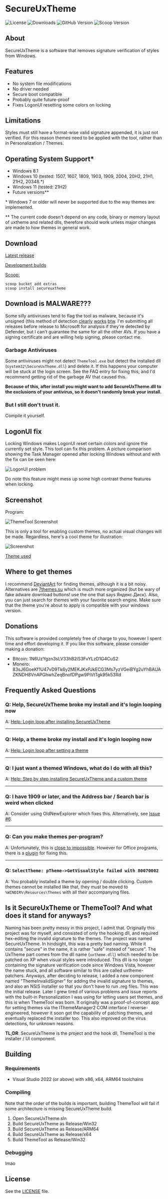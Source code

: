 # SecureUxTheme

![License](https://img.shields.io/github/license/namazso/SecureUxTheme) ![Downloads](https://img.shields.io/github/downloads/namazso/SecureUxTheme/total) ![GitHub Version](https://img.shields.io/github/v/release/namazso/SecureUxTheme) ![Scoop Version](https://img.shields.io/scoop/v/secureuxtheme?bucket=extras)

## About

SecureUxTheme is a software that removes signature verification of styles from Windows.

## Features

* No system file modifications
* No driver needed
* Secure boot compatible
* Probably quite future-proof
* Fixes LogonUI resetting some colors on locking

## Limitations

Styles must still have a format-wise valid signature appended, it is just not verified. For this reason themes need to be applied with the tool, rather than in Personalization / Themes.

## Operating System Support\*

* Windows 8.1
* Windows 10 (tested: 1507, 1607, 1809, 1903, 1909, 2004, 20H2, 21H1, 21H2, 20348.*)
* Windows 11 (tested: 21H2)
* Future versions\*\*

\* Windows 7 or older will never be supported due to the way themes are implemented.

\*\* The current code doesn't depend on any code, binary or memory layout of uxtheme and related dlls, therefore should work unless major changes are made to how themes in general work.

## Download

[Latest release](https://github.com/namazso/SecureUxTheme/releases/latest/download/ThemeTool.exe)

[Development builds](https://github.com/namazso/SecureUxTheme/actions)

[Scoop:](https://scoop.sh/)
```shell
scoop bucket add extras
scoop install secureuxtheme
```

## Download is MALWARE???

Some silly antiviruses tend to flag the tool as malware, because it's unsigned (this method of detection [clearly](https://www.securityweek.com/use-fake-code-signing-certificates-malware-surges) [works](https://www.zdnet.com/article/hackers-are-selling-legitimate-code-signing-certificates-to-evade-malware-detection/) [btw](https://web.archive.org/web/20200720160419/http://signedmalware.org/). I'm submitting all releases before release to Microsoft for analysis if they're detected by Defender, but I can't guarantee the same for all the other AVs. If you have a signing certificate and are willing help signing, please contact me.

### Garbage Antiviruses

Some antiviruses might not detect `ThemeTool.exe` but detect the installed dll (`system32\SecureUxTheme.dll`) and delete it. If this happens your computer will be stuck at the login screen. See the FAQ entry for fixing this, and I'd recommend getting rid of the garbage AV that caused this.

**Because of this, after install you might want to add SecureUxTheme.dll to the exclusions of your antivirus, so it doesn't randomly break your install.**

### But I still don't trust it.

Compile it yourself.

## LogonUI fix

Locking Windows makes LogonUI reset certain colors and ignore the currently set style. This tool can fix this problem. A picture comparison showing the Task Manager opened after locking Windows without and with the fix can be seen here:

![LogonUI problem](resources/logonui_comparison.png)

Do note this feature might mess up some high contrast theme features when locking.

## Screenshot

Program:

![ThemeTool Screenshot](resources/screenshot_themetool.png)

This is only a tool for enabling custom themes, no actual visual changes will be made.
Regardless, here's a cool theme for illustration:

![Screenshot](resources/screenshot.png)

[Theme used](https://www.deviantart.com/niivu/art/10-Pro-Edition-802720222)

## Where to get themes

I recommend [DeviantArt](https://www.deviantart.com/tag/windows10themes) for finding themes, although it is a bit noisy. Alternatives are [7themes.su](https://7themes.su/) which is much more organized (but be wary of fake adware download buttons! use the one that says Яндекс.Диск). Also, you can just search for themes with your favorite search engine. Make sure that the theme you're about to apply is compatible with your windows version.

## Donations

This software is provided completely free of charge to you, however I spent time and effort developing it. If you like this software, please consider making a donation:

* Bitcoin: 1N6UzYgzn3sLV33hB2iS3FvYLzD1G4CuS2
* Monero: 83sJ6GoeKf1U47vD9Tk6y2MEKJKxPJkECG3Ms7yzVGeiBYg2uYhBAUAZKNDH8VnAPGhwhZeqBnofDPgw9PiVtTgk95k53Rd

## Frequently Asked Questions

### **Q: Help, SecureUxTheme broke my install and it's login looping now**

A: [Help: Login loop after installing SecureUxTheme](https://github.com/namazso/SecureUxTheme/wiki/Help:-Login-loop-after-installing-SecureUxTheme)

---

### **Q: Help, a theme broke my install and it's login looping now**

A: [Help: Login loop after setting a theme](https://github.com/namazso/SecureUxTheme/wiki/Help:-Login-loop-after-setting-a-theme)

---

### **Q: I just want a themed Windows, what do I do with all this?**

A: [Help: Step by step installing SecureUxTheme and a custom theme](https://github.com/namazso/SecureUxTheme/wiki/Help:-Step-by-step-installing-SecureUxTheme-and-a-custom-theme)

---

### **Q: I have 1909 or later, and the Address bar / Search bar is weird when clicked**

A: Consider using OldNewExplorer which fixes this. Alternatively, see [Issue #6](https://github.com/namazso/SecureUxTheme/issues/6).

---

### **Q: Can you make themes per-program?**

A: Unfortunately, this is [close to impossible](https://github.com/namazso/SecureUxTheme/issues/9#issuecomment-611897882). However for Office programs, there is a [plugin](https://github.com/matafokka/ExcelDarkThemeFix) for fixing this.

---

### **Q:** `SelectTheme: pTheme->GetVisualStyle failed with 80070002`

A: You probably installed a theme by opening / double clicking. Custom themes cannot be installed like that, they must be moved to `%WINDIR%\Resources\Themes` with all their accompanying files.

## Is it SecureUxTheme or ThemeTool? And what does it stand for anyways?

Naming has been pretty messy in this project, I admit that. Originally this project was for myself, and consisted of only the hooking dll, and required hex-editing the invalid signature to the themes. The project was named SecureUxTheme. In hindsight, this was a pretty bad naming. While it contains "secure" in the name, it is rather "safe" instead of "secure". The UxTheme part comes from the dll name (`uxtheme.dll`) which needed to be patched on XP when visual styles were introduced. This dll is no longer containing the signature verification code since Windows Vista, however the name stuck, and all software similar to this are called uxtheme-patchers. Anyways, after deciding to release, I added a new component named "ThemeInvalidSigner" for adding the invalid signature to themes, and also an NSIS installer so that you don't have to run .reg files. This was the initial release. Later I grew tired of various problems and issue reports with the built-in Personalization I was using for letting users set themes, and this is when ThemeTool was born. It originally was a proof-of-concept app for setting themes via the IThemeManager2 COM interface I reverse-engineered, however it soon got the capability of patching themes, and eventually replaced the installer too. This also improved on the virus detections, for unknown reasons.

**TL;DR**: SecureUxTheme is the project and the hook dll, ThemeTool is the installer / UI component.

## Building

### Requirements

* Visual Studio 2022 (or above) with x86, x64, ARM64 toolchains

### Compiling

Note that the order of the builds is important, building ThemeTool will fail if some architecture is missing SecureUxTheme build.

1. Open SecureUxTheme.sln
2. Build SecureUxTheme as Release/Win32
3. Build SecureUxTheme as Release/ARM64
4. Build SecureUxTheme as Release/x64
5. Build ThemeTool as Release/Win32

### Debugging

lmao

## License

See the [LICENSE](LICENSE) file.
